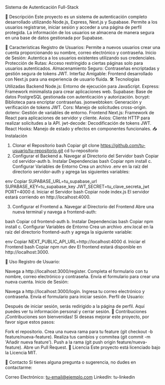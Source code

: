Sistema de Autenticación Full-Stack

📄 Descripción
Este proyecto es un sistema de autenticación completo desarrollado utilizando Node.js, Express, Next.js y Supabase. Permite a los usuarios registrarse, iniciar sesión y acceder a una página de perfil protegida. La información de los usuarios se almacena de manera segura en una base de datos gestionada por Supabase.

🚀 Características
Registro de Usuarios: Permite a nuevos usuarios crear una cuenta proporcionando su nombre, correo electrónico y contraseña.
Inicio de Sesión: Autentica a los usuarios existentes utilizando sus credenciales.
Protección de Rutas: Acceso restringido a ciertas páginas solo para usuarios autenticados.
Almacenamiento Seguro: Contraseñas encriptadas y gestión segura de tokens JWT.
Interfaz Amigable: Frontend desarrollado con Next.js para una experiencia de usuario fluida.
🛠️ Tecnologías Utilizadas
Backend
Node.js: Entorno de ejecución para JavaScript.
Express: Framework minimalista para crear aplicaciones web.
Supabase: Base de datos PostgreSQL gestionada con autenticación y autorización.
bcrypt: Biblioteca para encriptar contraseñas.
jsonwebtoken: Generación y verificación de tokens JWT.
Cors: Manejo de solicitudes cross-origin.
dotenv: Gestión de variables de entorno.
Frontend
Next.js: Framework de React para aplicaciones de servidor y cliente.
Axios: Cliente HTTP para realizar solicitudes a la API.
jwt-decode: Decodificación de tokens JWT.
React Hooks: Manejo de estado y efectos en componentes funcionales.
📥 Instalación
1. Clonar el Repositorio
bash
Copiar
git clone https://github.com/tu-usuario/tu-repositorio.git
cd tu-repositorio
2. Configurar el Backend
a. Navegar al Directorio del Servidor
bash
Copiar
cd servidor-auth
b. Instalar Dependencias
bash
Copiar
npm install
c. Configurar Variables de Entorno
Crea un archivo .env en la raíz del directorio servidor-auth y agrega las siguientes variables:

env
Copiar
SUPABASE_URL=tu_supabase_url
SUPABASE_KEY=tu_supabase_key
JWT_SECRET=tu_clave_secreta_jwt
PORT=4000
d. Iniciar el Servidor
bash
Copiar
node index.js
El servidor estará corriendo en http://localhost:4000.

3. Configurar el Frontend
a. Navegar al Directorio del Frontend
Abre una nueva terminal y navega a frontend-auth:

bash
Copiar
cd frontend-auth
b. Instalar Dependencias
bash
Copiar
npm install
c. Configurar Variables de Entorno
Crea un archivo .env.local en la raíz del directorio frontend-auth y agrega la siguiente variable:

env
Copiar
NEXT_PUBLIC_API_URL=http://localhost:4000
d. Iniciar el Frontend
bash
Copiar
npm run dev
El frontend estará disponible en http://localhost:3000.

🧪 Uso
Registro de Usuario:

Navega a http://localhost:3000/register.
Completa el formulario con tu nombre, correo electrónico y contraseña.
Envía el formulario para crear una nueva cuenta.
Inicio de Sesión:

Navega a http://localhost:3000/login.
Ingresa tu correo electrónico y contraseña.
Envía el formulario para iniciar sesión.
Perfil de Usuario:

Después de iniciar sesión, serás redirigido a la página de perfil.
Aquí puedes ver tu información personal y cerrar sesión.
🤝 Contribuciones
¡Contribuciones son bienvenidas! Si deseas mejorar este proyecto, por favor sigue estos pasos:

Fork el repositorio.
Crea una nueva rama para tu feature (git checkout -b feature/nueva-feature).
Realiza tus cambios y commitea (git commit -m 'Añadir nueva feature').
Push a la rama (git push origin feature/nueva-feature).
Abre un Pull Request.
📝 Licencia
Este proyecto está licenciado bajo la Licencia MIT.

📧 Contacto
Si tienes alguna pregunta o sugerencia, no dudes en contactarme:

Correo Electrónico: tu-email@ejemplo.com
LinkedIn: tu-linkedin
